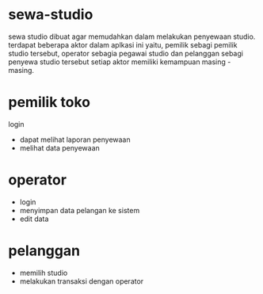 # sewa-studio
sewa studio dibuat agar memudahkan dalam melakukan penyewaan studio. terdapat beberapa aktor dalam aplkasi ini yaitu, pemilik sebagi pemilik studio tersebut, operator sebagia pegawai studio dan pelanggan sebagi penyewa studio tersebut setiap aktor memiliki kemampuan masing - masing.

# pemilik toko
login
- dapat melihat laporan penyewaan
- melihat data penyewaan

# operator
- login
- menyimpan data pelangan ke sistem
- edit data

# pelanggan
- memilih studio
- melakukan transaksi dengan operator

# 

